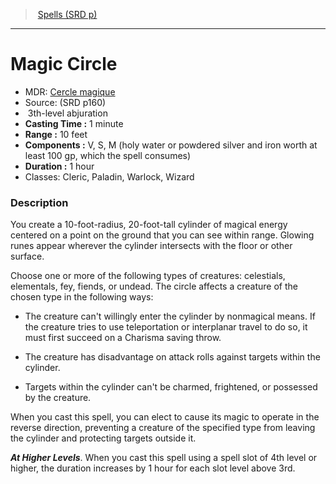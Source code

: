 ﻿---
!SpellItem
Family: SpellVO
Name: Magic Circle
Type: abjuration
Level: 3
CastingTime: 1 minute
Range: 10 feet
Components: V, S, M (holy water or powdered silver and iron worth at least 100 gp, which the spell consumes)
Duration: 1 hour
Classes: Cleric, Paladin, Warlock, Wizard
Source: (SRD p160)
AltName: '[Cercle magique](hd_spells_cercle_magique.md)'
Id: spells_vo.md#magic-circle
ParentLink: spells_vo.md#spells-srd-p
ParentName: Spells (SRD p)
NameLevel: 1
Attributes:
  Name: Magic Circle
  Markdown: >+
    # <!--Name-->Magic Circle<!--/Name-->


    - MDR: <!--AltName-->[Cercle magique](hd_spells_cercle_magique.md)<!--/AltName-->

    - Source: <!--Source-->(SRD p160)<!--/Source-->

    -  <!--Level-->3<!--/Level-->th-level <!--Type-->abjuration<!--/Type-->

    - **Casting Time :** <!--CastingTime-->1 minute<!--/CastingTime-->

    - **Range :** <!--Range-->10 feet<!--/Range-->

    - **Components :** <!--Components-->V, S, M (holy water or powdered silver and iron worth at least 100 gp, which the spell consumes)<!--/Components-->

    - **Duration :** <!--Duration-->1 hour<!--/Duration-->

    - Classes: <!--Classes-->Cleric, Paladin, Warlock, Wizard<!--/Classes-->


    ### Description


    You create a 10-foot-radius, 20-foot-tall cylinder of magical energy centered on a point on the ground that you can see within range. Glowing runes appear wherever the cylinder intersects with the floor or other surface.


    Choose one or more of the following types of creatures: celestials, elementals, fey, fiends, or undead. The circle affects a creature of the chosen type in the following ways:


    * The creature can't willingly enter the cylinder by nonmagical means. If the creature tries to use teleportation or interplanar travel to do so, it must first succeed on a Charisma saving throw.


    * The creature has disadvantage on attack rolls against targets within the cylinder.


    * Targets within the cylinder can't be charmed, frightened, or possessed by the creature.


    When you cast this spell, you can elect to cause its magic to operate in the reverse direction, preventing a creature of the specified type from leaving the cylinder and protecting targets outside it.


    **_At Higher Levels_**. When you cast this spell using a spell slot of 4th level or higher, the duration increases by 1 hour for each slot level above 3rd.

  AltName: '[Cercle magique](hd_spells_cercle_magique.md)'
  Source: (SRD p160)
  Level: 3
  Type: abjuration
  CastingTime: 1 minute
  Range: 10 feet
  Components: V, S, M (holy water or powdered silver and iron worth at least 100 gp, which the spell consumes)
  Duration: 1 hour
  Classes: Cleric, Paladin, Warlock, Wizard
AttributesDictionary: >+
  Name: Magic Circle

  Markdown: >+

    # <!--Name-->Magic Circle<!--/Name-->





    - MDR: <!--AltName-->[Cercle magique](hd_spells_cercle_magique.md)<!--/AltName-->



    - Source: <!--Source-->(SRD p160)<!--/Source-->



    -  <!--Level-->3<!--/Level-->th-level <!--Type-->abjuration<!--/Type-->



    - **Casting Time :** <!--CastingTime-->1 minute<!--/CastingTime-->



    - **Range :** <!--Range-->10 feet<!--/Range-->



    - **Components :** <!--Components-->V, S, M (holy water or powdered silver and iron worth at least 100 gp, which the spell consumes)<!--/Components-->



    - **Duration :** <!--Duration-->1 hour<!--/Duration-->



    - Classes: <!--Classes-->Cleric, Paladin, Warlock, Wizard<!--/Classes-->





    ### Description





    You create a 10-foot-radius, 20-foot-tall cylinder of magical energy centered on a point on the ground that you can see within range. Glowing runes appear wherever the cylinder intersects with the floor or other surface.





    Choose one or more of the following types of creatures: celestials, elementals, fey, fiends, or undead. The circle affects a creature of the chosen type in the following ways:





    * The creature can't willingly enter the cylinder by nonmagical means. If the creature tries to use teleportation or interplanar travel to do so, it must first succeed on a Charisma saving throw.





    * The creature has disadvantage on attack rolls against targets within the cylinder.





    * Targets within the cylinder can't be charmed, frightened, or possessed by the creature.





    When you cast this spell, you can elect to cause its magic to operate in the reverse direction, preventing a creature of the specified type from leaving the cylinder and protecting targets outside it.





    **_At Higher Levels_**. When you cast this spell using a spell slot of 4th level or higher, the duration increases by 1 hour for each slot level above 3rd.



  AltName: '[Cercle magique](hd_spells_cercle_magique.md)'

  Source: (SRD p160)

  Level: 3

  Type: abjuration

  CastingTime: 1 minute

  Range: 10 feet

  Components: V, S, M (holy water or powdered silver and iron worth at least 100 gp, which the spell consumes)

  Duration: 1 hour

  Classes: Cleric, Paladin, Warlock, Wizard

---
> [Spells (SRD p)](srd_spells.md)

---

# Magic Circle

- MDR: [Cercle magique](hd_spells_cercle_magique.md)
- Source: (SRD p160)
-  3th-level abjuration
- **Casting Time :** 1 minute
- **Range :** 10 feet
- **Components :** V, S, M (holy water or powdered silver and iron worth at least 100 gp, which the spell consumes)
- **Duration :** 1 hour
- Classes: Cleric, Paladin, Warlock, Wizard

### Description

You create a 10-foot-radius, 20-foot-tall cylinder of magical energy centered on a point on the ground that you can see within range. Glowing runes appear wherever the cylinder intersects with the floor or other surface.

Choose one or more of the following types of creatures: celestials, elementals, fey, fiends, or undead. The circle affects a creature of the chosen type in the following ways:

* The creature can't willingly enter the cylinder by nonmagical means. If the creature tries to use teleportation or interplanar travel to do so, it must first succeed on a Charisma saving throw.

* The creature has disadvantage on attack rolls against targets within the cylinder.

* Targets within the cylinder can't be charmed, frightened, or possessed by the creature.

When you cast this spell, you can elect to cause its magic to operate in the reverse direction, preventing a creature of the specified type from leaving the cylinder and protecting targets outside it.

**_At Higher Levels_**. When you cast this spell using a spell slot of 4th level or higher, the duration increases by 1 hour for each slot level above 3rd.

